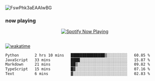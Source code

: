 ![FswPhk3aEAAIwBG](https://github.com/fdciabdul/fdciabdul/assets/31664438/26ab8ff1-a534-4825-99df-43cf2520f85a)

### now playing 

<p align="center">
  <a href="https://open.spotify.com/user/31ljmyymhthokwewwcd6dsdmvprm" target="_blank"><img src="https://novatorem-psi-rosy.vercel.app/api/spotify" alt="Spotify Now Playing"/></a>
</p>

##

[![wakatime](https://wakatime.com/badge/user/87646243-158a-4241-a3cb-668e1fa2dbb8.svg)](https://wakatime.com/@87646243-158a-4241-a3cb-668e1fa2dbb8)
<!--START_SECTION:waka-->

```txt
Python       2 hrs 10 mins   ███████████████▒░░░░░░░░░   60.85 %
JavaScript   33 mins         ████░░░░░░░░░░░░░░░░░░░░░   15.87 %
Markdown     21 mins         ██▒░░░░░░░░░░░░░░░░░░░░░░   09.82 %
TypeScript   15 mins         █▓░░░░░░░░░░░░░░░░░░░░░░░   07.16 %
Text         6 mins          ▓░░░░░░░░░░░░░░░░░░░░░░░░   02.83 %
```

<!--END_SECTION:waka-->
